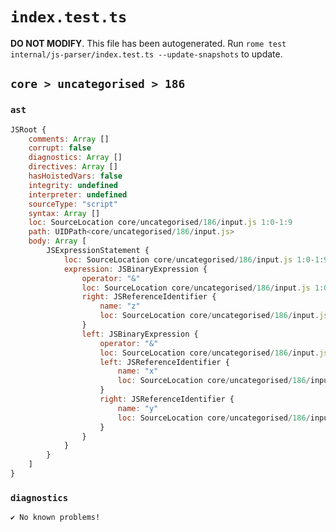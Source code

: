 # `index.test.ts`

**DO NOT MODIFY**. This file has been autogenerated. Run `rome test internal/js-parser/index.test.ts --update-snapshots` to update.

## `core > uncategorised > 186`

### `ast`

```javascript
JSRoot {
	comments: Array []
	corrupt: false
	diagnostics: Array []
	directives: Array []
	hasHoistedVars: false
	integrity: undefined
	interpreter: undefined
	sourceType: "script"
	syntax: Array []
	loc: SourceLocation core/uncategorised/186/input.js 1:0-1:9
	path: UIDPath<core/uncategorised/186/input.js>
	body: Array [
		JSExpressionStatement {
			loc: SourceLocation core/uncategorised/186/input.js 1:0-1:9
			expression: JSBinaryExpression {
				operator: "&"
				loc: SourceLocation core/uncategorised/186/input.js 1:0-1:9
				right: JSReferenceIdentifier {
					name: "z"
					loc: SourceLocation core/uncategorised/186/input.js 1:8-1:9 (z)
				}
				left: JSBinaryExpression {
					operator: "&"
					loc: SourceLocation core/uncategorised/186/input.js 1:0-1:5
					left: JSReferenceIdentifier {
						name: "x"
						loc: SourceLocation core/uncategorised/186/input.js 1:0-1:1 (x)
					}
					right: JSReferenceIdentifier {
						name: "y"
						loc: SourceLocation core/uncategorised/186/input.js 1:4-1:5 (y)
					}
				}
			}
		}
	]
}
```

### `diagnostics`

```
✔ No known problems!

```
